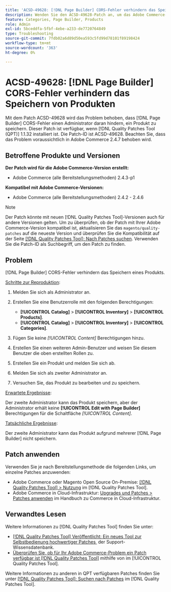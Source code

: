 ```yaml
---
title: 'ACSD-49628: [!DNL Page Builder] CORS-Fehler verhindern das Speichern des Produkts'
description: Wenden Sie den ACSD-49628-Patch an, um das Adobe Commerce-Problem zu beheben, bei dem die  [!DNL Page Builder] -CORS-Fehler das Speichern des Produkts verhindern.
feature: Categories, Page Builder, Products
role: Admin
exl-id: 5bceddfa-5fbf-4ebe-a233-de7720764849
type: Troubleshooting
source-git-commit: 7fdb02a6d89d50ea593c5fd99d78101f89198424
workflow-type: tm+mt
source-wordcount: '363'
ht-degree: 0%

---
```


# ACSD-49628: [!DNL Page Builder] CORS-Fehler verhindern das Speichern von Produkten

Mit dem Patch ACSD-49628 wird das Problem behoben, dass [!DNL Page Builder] CORS-Fehler einen Administrator daran hindern, ein Produkt zu speichern. Dieser Patch ist verfügbar, wenn [!DNL Quality Patches Tool (QPT)] 1.1.32 installiert ist. Die Patch-ID ist ACSD-49628. Beachten Sie, dass das Problem voraussichtlich in Adobe Commerce 2.4.7 behoben wird.

## Betroffene Produkte und Versionen

**Der Patch wird für die Adobe Commerce-Version erstellt:**

* Adobe Commerce (alle Bereitstellungsmethoden) 2.4.3-p1

**Kompatibel mit Adobe Commerce-Versionen:**

* Adobe Commerce (alle Bereitstellungsmethoden) 2.4.2 - 2.4.6

>[!NOTE]
>
>Der Patch könnte mit neuen [!DNL Quality Patches Tool]-Versionen auch für andere Versionen gelten. Um zu überprüfen, ob der Patch mit Ihrer Adobe Commerce-Version kompatibel ist, aktualisieren Sie das `magento/quality-patches` auf die neueste Version und überprüfen Sie die Kompatibilität auf der Seite [[!DNL Quality Patches Tool]: Nach Patches suchen](https://experienceleague.adobe.com/tools/commerce-quality-patches/index.html?lang=de). Verwenden Sie die Patch-ID als Suchbegriff, um den Patch zu finden.

## Problem

[!DNL Page Builder] CORS-Fehler verhindern das Speichern eines Produkts.

<u>Schritte zur Reproduktion</u>:

1. Melden Sie sich als Administrator an.
1. Erstellen Sie eine Benutzerrolle mit den folgenden Berechtigungen:

   * **[!UICONTROL Catalog]** > **[!UICONTROL Inventory]** > **[!UICONTROL Products]**.
   * **[!UICONTROL Catalog]** > **[!UICONTROL Inventory]** > **[!UICONTROL Categories]**.

1. Fügen Sie keine *[!UICONTROL Content]* Berechtigungen hinzu.
1. Erstellen Sie einen weiteren Admin-Benutzer und weisen Sie diesem Benutzer die oben erstellten Rollen zu.
1. Erstellen Sie ein Produkt und melden Sie sich ab.
1. Melden Sie sich als zweiter Administrator an.
1. Versuchen Sie, das Produkt zu bearbeiten und zu speichern.

<u>Erwartete Ergebnisse</u>:

Der zweite Administrator kann das Produkt speichern, aber der Administrator erhält keine **[!UICONTROL Edit with Page Builder]** Berechtigungen für die Schaltfläche *[!UICONTROL Content]*.

<u>Tatsächliche Ergebnisse</u>:

Der zweite Administrator kann das Produkt aufgrund mehrerer [!DNL Page Builder] nicht speichern.

## Patch anwenden

Verwenden Sie je nach Bereitstellungsmethode die folgenden Links, um einzelne Patches anzuwenden:

* Adobe Commerce oder Magento Open Source On-Premise: [[!DNL Quality Patches Tool] > Nutzung](/help/tools/quality-patches-tool/usage.md) im [!DNL Quality Patches Tool].
* Adobe Commerce in Cloud-Infrastruktur: [Upgrades und Patches > Patches anwenden](https://experienceleague.adobe.com/docs/commerce-cloud-service/user-guide/develop/upgrade/apply-patches.html?lang=de) im Handbuch zu Commerce in Cloud-Infrastruktur.

## Verwandtes Lesen

Weitere Informationen zu [!DNL Quality Patches Tool] finden Sie unter:

* [[!DNL Quality Patches Tool] Veröffentlicht: Ein neues Tool zur Selbstbedienung hochwertiger Patches &#x200B;](https://experienceleague.adobe.com/de/docs/commerce-operations/tools/quality-patches-tool/quality-patches-tool-to-self-serve-quality-patches) der Support-Wissensdatenbank.
* [Überprüfen Sie, ob für Ihr Adobe Commerce-Problem ein Patch verfügbar ist [!DNL Quality Patches Tool]](/help/tools/quality-patches-tool/patches-available-in-qpt/check-patch-for-magento-issue-with-magento-quality-patches.md) mithilfe von im [!UICONTROL Quality Patches Tool].


Weitere Informationen zu anderen in QPT verfügbaren Patches finden Sie unter [[!DNL Quality Patches Tool]: Suchen nach Patches](https://experienceleague.adobe.com/tools/commerce-quality-patches/index.html?lang=de) im [!DNL Quality Patches Tool].
